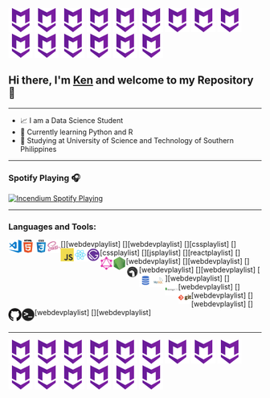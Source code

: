 ![alt text](https://github.com/adam-p/markdown-here/raw/master/src/common/images/icon48.png)
![alt text](https://github.com/adam-p/markdown-here/raw/master/src/common/images/icon48.png)
![alt text](https://github.com/adam-p/markdown-here/raw/master/src/common/images/icon48.png)
![alt text](https://github.com/adam-p/markdown-here/raw/master/src/common/images/icon48.png)
![alt text](https://github.com/adam-p/markdown-here/raw/master/src/common/images/icon48.png)
![alt text](https://github.com/adam-p/markdown-here/raw/master/src/common/images/icon48.png)
![alt text](https://github.com/adam-p/markdown-here/raw/master/src/common/images/icon48.png)
![alt text](https://github.com/adam-p/markdown-here/raw/master/src/common/images/icon48.png)
![alt text](https://github.com/adam-p/markdown-here/raw/master/src/common/images/icon48.png)
![alt text](https://github.com/adam-p/markdown-here/raw/master/src/common/images/icon48.png)
![alt text](https://github.com/adam-p/markdown-here/raw/master/src/common/images/icon48.png)
![alt text](https://github.com/adam-p/markdown-here/raw/master/src/common/images/icon48.png)
![alt text](https://github.com/adam-p/markdown-here/raw/master/src/common/images/icon48.png)
![alt text](https://github.com/adam-p/markdown-here/raw/master/src/common/images/icon48.png)
![alt text](https://github.com/adam-p/markdown-here/raw/master/src/common/images/icon48.png)


## Hi there, I'm [Ken](https://bit.ly/3mxAjFY) and welcome to my Repository 👋
___

- 📈 I am a Data Science Student
- 🌱 Currently learning Python and R
- 📖 Studying at University of Science and Technology of Southern Philippines
___
### Spotify Playing 🎧
[<img src="https://now-playing-codestackr.vercel.app/api/spotify-playing" alt="Incendium Spotify Playing" width="350" />](https://open.spotify.com/user/31dmgsfkrwo4vkxkdvqoaguoh2fu)
___
### Languages and Tools:
[<img align="left" alt="Visual Studio Code" width="26px" src="https://raw.githubusercontent.com/github/explore/80688e429a7d4ef2fca1e82350fe8e3517d3494d/topics/visual-studio-code/visual-studio-code.png" />][webdevplaylist]
[<img align="left" alt="HTML5" width="26px" src="https://raw.githubusercontent.com/github/explore/80688e429a7d4ef2fca1e82350fe8e3517d3494d/topics/html/html.png" />][webdevplaylist]
[<img align="left" alt="CSS3" width="26px" src="https://raw.githubusercontent.com/github/explore/80688e429a7d4ef2fca1e82350fe8e3517d3494d/topics/css/css.png" />][cssplaylist]
[<img align="left" alt="Sass" width="26px" src="https://raw.githubusercontent.com/github/explore/80688e429a7d4ef2fca1e82350fe8e3517d3494d/topics/sass/sass.png" />][cssplaylist]
[<img align="left" alt="JavaScript" width="26px" src="https://raw.githubusercontent.com/github/explore/80688e429a7d4ef2fca1e82350fe8e3517d3494d/topics/javascript/javascript.png" />][jsplaylist]
[<img align="left" alt="React" width="26px" src="https://raw.githubusercontent.com/github/explore/80688e429a7d4ef2fca1e82350fe8e3517d3494d/topics/react/react.png" />][reactplaylist]
[<img align="left" alt="Gatsby" width="26px" src="https://raw.githubusercontent.com/github/explore/e94815998e4e0713912fed477a1f346ec04c3da2/topics/gatsby/gatsby.png" />][webdevplaylist]
[<img align="left" alt="GraphQL" width="26px" src="https://raw.githubusercontent.com/github/explore/80688e429a7d4ef2fca1e82350fe8e3517d3494d/topics/graphql/graphql.png" />][webdevplaylist]
[<img align="left" alt="Node.js" width="26px" src="https://raw.githubusercontent.com/github/explore/80688e429a7d4ef2fca1e82350fe8e3517d3494d/topics/nodejs/nodejs.png" />][webdevplaylist]
[<img align="left" alt="Deno" width="26px" src="https://raw.githubusercontent.com/github/explore/361e2821e2dea67711cde99c9c40ed357061cf27/topics/deno/deno.png" />][webdevplaylist]
[<img align="left" alt="SQL" width="26px" src="https://raw.githubusercontent.com/github/explore/80688e429a7d4ef2fca1e82350fe8e3517d3494d/topics/sql/sql.png" />][webdevplaylist]
[<img align="left" alt="MySQL" width="26px" src="https://raw.githubusercontent.com/github/explore/80688e429a7d4ef2fca1e82350fe8e3517d3494d/topics/mysql/mysql.png" />][webdevplaylist]
[<img align="left" alt="MongoDB" width="26px" src="https://raw.githubusercontent.com/github/explore/80688e429a7d4ef2fca1e82350fe8e3517d3494d/topics/mongodb/mongodb.png" />][webdevplaylist]
[<img align="left" alt="Git" width="26px" src="https://raw.githubusercontent.com/github/explore/80688e429a7d4ef2fca1e82350fe8e3517d3494d/topics/git/git.png" />][webdevplaylist]
[<img align="left" alt="GitHub" width="26px" src="https://raw.githubusercontent.com/github/explore/78df643247d429f6cc873026c0622819ad797942/topics/github/github.png" />][webdevplaylist]
[<img align="left" alt="Terminal" width="26px" src="https://raw.githubusercontent.com/github/explore/80688e429a7d4ef2fca1e82350fe8e3517d3494d/topics/terminal/terminal.png" />][webdevplaylist]
<br />
<br />

___


![alt text](https://github.com/adam-p/markdown-here/raw/master/src/common/images/icon48.png)
![alt text](https://github.com/adam-p/markdown-here/raw/master/src/common/images/icon48.png)
![alt text](https://github.com/adam-p/markdown-here/raw/master/src/common/images/icon48.png)
![alt text](https://github.com/adam-p/markdown-here/raw/master/src/common/images/icon48.png)
![alt text](https://github.com/adam-p/markdown-here/raw/master/src/common/images/icon48.png)
![alt text](https://github.com/adam-p/markdown-here/raw/master/src/common/images/icon48.png)
![alt text](https://github.com/adam-p/markdown-here/raw/master/src/common/images/icon48.png)
![alt text](https://github.com/adam-p/markdown-here/raw/master/src/common/images/icon48.png)
![alt text](https://github.com/adam-p/markdown-here/raw/master/src/common/images/icon48.png)
![alt text](https://github.com/adam-p/markdown-here/raw/master/src/common/images/icon48.png)
![alt text](https://github.com/adam-p/markdown-here/raw/master/src/common/images/icon48.png)
![alt text](https://github.com/adam-p/markdown-here/raw/master/src/common/images/icon48.png)
![alt text](https://github.com/adam-p/markdown-here/raw/master/src/common/images/icon48.png)
![alt text](https://github.com/adam-p/markdown-here/raw/master/src/common/images/icon48.png)
![alt text](https://github.com/adam-p/markdown-here/raw/master/src/common/images/icon48.png)
